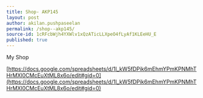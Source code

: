 ```yaml
---
title: Shop- AKP145
layout: post
author: akilan.pushpaseelan
permalink: /shop--akp145/
source-id: 1cRFcbWjh4YXWlv1xQzATicLLXpeO4fLyAf1KLEeHU_E
published: true
---
```

My Shop

 [https://docs.google.com/spreadsheets/d/1l_kW5fDPik6mEhmYPmKPNMhTHrMXl0CMcEuXtML8x6o/edit#gid=0](https://docs.google.com/spreadsheets/d/1l_kW5fDPik6mEhmYPmKPNMhTHrMXl0CMcEuXtML8x6o/edit#gid=0)


